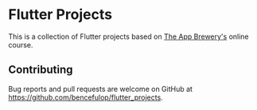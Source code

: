 # Flutter Projects

This is a collection of Flutter projects based on [The App Brewery's](https://www.appbrewery.co/p/flutter-development-bootcamp-with-dart) online course.

## Contributing

Bug reports and pull requests are welcome on GitHub at https://github.com/bencefulop/flutter_projects.